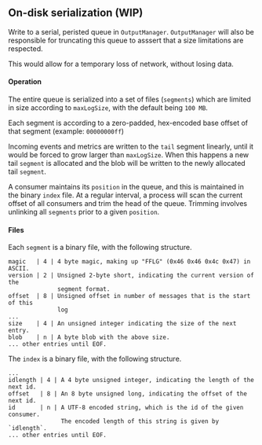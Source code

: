 ## On-disk serialization (WIP)

Write to a serial, peristed queue in `OutputManager`.
`OutputManager` will also be responsible for truncating this queue to asssert
that a size limitations are respected.

This would allow for a temporary loss of network, without losing data.

#### Operation

The entire queue is serialized into a set of files (`segments`) which are
limited in size according to `maxLogSize`, with the default being `100 MB`.

Each segment is according to a zero-padded, hex-encoded base offset of that
segment (example: `00000000ff`)

Incoming events and metrics are written to the `tail` segment linearly, until
it would be forced to grow larger than `maxLogSize`.
When this happens a new tail `segment` is allocated and the blob will be written
to the newly allocated tail `segment`.

A consumer maintains its `position` in the queue, and this is maintained in the
binary `index` file.
At a regular interval, a process will scan the current offset of all consumers
and trim the head of the queue.
Trimming involves unlinking all `segments` prior to a given `position`.

#### Files

Each `segment` is a binary file, with the following structure.

```
magic   | 4 | 4 byte magic, making up "FFLG" (0x46 0x46 0x4c 0x47) in ASCII.
version | 2 | Unsigned 2-byte short, indicating the current version of the
              segment format.
offset  | 8 | Unsigned offset in number of messages that is the start of this
              log
...
size    | 4 | An unsigned integer indicating the size of the next entry.
blob    | n | A byte blob with the above size.
... other entries until EOF.
```

The `index` is a binary file, with the following structure.

```
...
idlength | 4 | A 4 byte unsigned integer, indicating the length of the next id.
offset   | 8 | An 8 byte unsigned long, indicating the offset of the next id.
id       | n | A UTF-8 encoded string, which is the id of the given consumer.
               The encoded length of this string is given by `idlength`.
... other entries until EOF.
```

